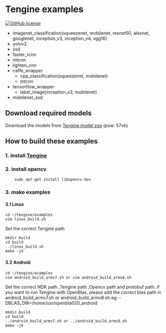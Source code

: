 # Tengine examples

[![GitHub license](http://OAID.github.io/pics/apache_2.0.svg)](./LICENSE)

- imagenet_classification(squeezenet, mobilenet, resnet50, alexnet, googlenet, inception_v3, inception_v4, vgg16)
- yolov2
- ssd
- faster_rcnn
- mtcnn
- lighten_cnn
- caffe_wrapper
  - cpp_classification(squeezenet, mobilenet)
  - mtcnn
- tensorflow_wrapper
  - label_image(inception_v3, mobilenet)
- mobilenet_ssd


## Download required models
Download the models from [Tengine model zoo](https://pan.baidu.com/s/1LXZ8vOdyOo50IXS0CUPp8g) (psw: 57vb)


## How to build these examples
### 1. install [Tengine](https://github.com/OAID/Tengine)
### 2. install opencv

```
    sudo apt-get install libopencv-dev
```
### 3. make examples
#### 3.1 Linux
```
cd ~/tengine/examples
vim linux_build.sh
```
Set the correct Tengine path
```
mkdir build
cd build
../linux_build.sh
make -j4 
```
#### 3.2 Android
```
cd ~/tengine/examples
vim android_build_armv7.sh or vim android_build_armv8.sh
```
Set the correct NDK path ,Tengine path ,Opencv path and  protobuf path. if you want to run Tengine with OpenBlas, please add the correct blas path in android_build_armv7.sh or android_build_armv8.sh.eg: -DBLAS_DIR=/home/usr/openbla020_android
```
mkdir build
cd build
../android_build_armv7.sh or ../android_build_armv8.sh
make -j4
```

